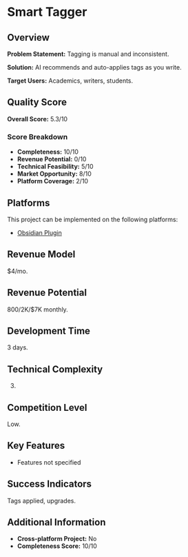# Smart Tagger

## Overview
**Problem Statement:** Tagging is manual and inconsistent.

**Solution:** AI recommends and auto-applies tags as you write.

**Target Users:** Academics, writers, students.

## Quality Score
**Overall Score:** 5.3/10

### Score Breakdown
- **Completeness:** 10/10
- **Revenue Potential:** 0/10
- **Technical Feasibility:** 5/10
- **Market Opportunity:** 8/10
- **Platform Coverage:** 2/10

## Platforms
This project can be implemented on the following platforms:
- [Obsidian Plugin](./platforms/obsidian-plugin/)

## Revenue Model
$4/mo.

## Revenue Potential
$800/$2K/$7K monthly.

## Development Time
3 days.

## Technical Complexity
3.

## Competition Level
Low.

## Key Features
- Features not specified

## Success Indicators
Tags applied, upgrades.

## Additional Information
- **Cross-platform Project:** No
- **Completeness Score:** 10/10

